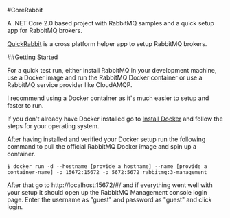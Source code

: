 #CoreRabbit

A .NET Core 2.0 based project with RabbitMQ samples and a quick setup app for RabbitMQ brokers.

[QuickRabbit](https://github.com/rupinjairaj/CoreRabbit/tree/master/QuickRabbit "QuickRabbit") is a cross platform helper app to setup RabbitMQ brokers.

##Getting Started

For a quick test run, either install RabbitMQ in your development machine, use a Docker image and run the RabbitMQ Docker container or use a RabbitMQ service provider like CloudAMQP.

I recommend using a Docker container as it's much easier to setup and faster to run.

If you don't already have Docker installed go to [Install Docker](https://docs.docker.com/engine/installation/ "Install Docker") and follow the steps for your operating system.

After having installed and verified your Docker setup run the following command to pull the official RabbitMQ Docker image and spin up a container.

```
$ docker run -d --hostname [provide a hostname] --name [provide a container-name] -p 15672:15672 -p 5672:5672 rabbitmq:3-management
```

After that go to http://localhost:15672/#/ and if everything went well with your setup it should open up the RabbitMQ Management console login page.
Enter the username as "guest" and password as "guest" and click login.